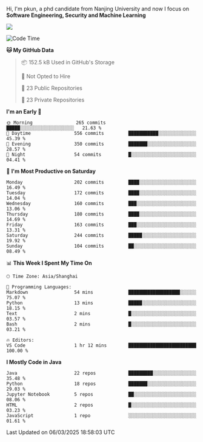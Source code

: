 Hi, I'm pkun, a phd candidate from Nanjing University and now I focus on **Software Engineering, Security and Machine Learning**

<!--![GitHub Snake Light](https://github.com/pppppkun/pppppkun/blob/output/github-snake.svg#gh-light-mode-only)-->
<!--![GitHub Snake dark](https://github.com/pppppkun/pppppkun/blob/output/github-snake-dark.svg#gh-dark-mode-only)-->

![](https://komarev.com/ghpvc/?username=pppppkun)
<!--START_SECTION:waka-->
![Code Time](http://img.shields.io/badge/Code%20Time-2%2C023%20hrs%2027%20mins-blue)

**🐱 My GitHub Data** 

> 📦 152.5 kB Used in GitHub's Storage 
 > 
> 🚫 Not Opted to Hire
 > 
> 📜 23 Public Repositories 
 > 
> 🔑 23 Private Repositories 
 > 
**I'm an Early 🐤** 

```text
🌞 Morning                265 commits         █████░░░░░░░░░░░░░░░░░░░░   21.63 % 
🌆 Daytime                556 commits         ███████████░░░░░░░░░░░░░░   45.39 % 
🌃 Evening                350 commits         ███████░░░░░░░░░░░░░░░░░░   28.57 % 
🌙 Night                  54 commits          █░░░░░░░░░░░░░░░░░░░░░░░░   04.41 % 
```
📅 **I'm Most Productive on Saturday** 

```text
Monday                   202 commits         ████░░░░░░░░░░░░░░░░░░░░░   16.49 % 
Tuesday                  172 commits         ████░░░░░░░░░░░░░░░░░░░░░   14.04 % 
Wednesday                160 commits         ███░░░░░░░░░░░░░░░░░░░░░░   13.06 % 
Thursday                 180 commits         ████░░░░░░░░░░░░░░░░░░░░░   14.69 % 
Friday                   163 commits         ███░░░░░░░░░░░░░░░░░░░░░░   13.31 % 
Saturday                 244 commits         █████░░░░░░░░░░░░░░░░░░░░   19.92 % 
Sunday                   104 commits         ██░░░░░░░░░░░░░░░░░░░░░░░   08.49 % 
```


📊 **This Week I Spent My Time On** 

```text
🕑︎ Time Zone: Asia/Shanghai

💬 Programming Languages: 
Markdown                 54 mins             ███████████████████░░░░░░   75.07 % 
Python                   13 mins             █████░░░░░░░░░░░░░░░░░░░░   18.15 % 
Text                     2 mins              █░░░░░░░░░░░░░░░░░░░░░░░░   03.57 % 
Bash                     2 mins              █░░░░░░░░░░░░░░░░░░░░░░░░   03.21 % 

🔥 Editors: 
VS Code                  1 hr 12 mins        █████████████████████████   100.00 % 
```

**I Mostly Code in Java** 

```text
Java                     22 repos            █████████░░░░░░░░░░░░░░░░   35.48 % 
Python                   18 repos            ███████░░░░░░░░░░░░░░░░░░   29.03 % 
Jupyter Notebook         5 repos             ██░░░░░░░░░░░░░░░░░░░░░░░   08.06 % 
HTML                     2 repos             █░░░░░░░░░░░░░░░░░░░░░░░░   03.23 % 
JavaScript               1 repo              ░░░░░░░░░░░░░░░░░░░░░░░░░   01.61 % 
```




 Last Updated on 06/03/2025 18:58:03 UTC
<!--END_SECTION:waka-->
